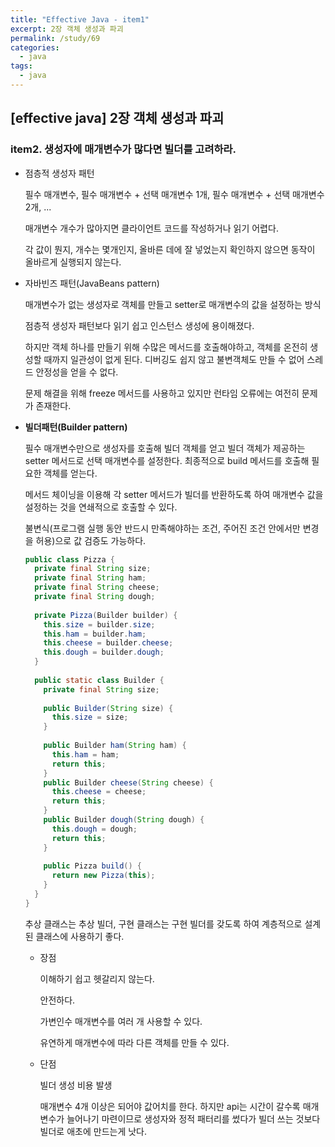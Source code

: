 ```yaml
---
title: "Effective Java - item1"
excerpt: 2장 객체 생성과 파괴
permalink: /study/69
categories:
  - java
tags:
  - java 
---  
```


## [effective java] 2장 객체 생성과 파괴

### item2. 생성자에 매개변수가 많다면 빌더를 고려하라.

- 점층적 생성자 패턴

  필수 매개변수, 필수 매개변수 + 선택 매개변수 1개, 필수 매개변수 + 선택 매개변수 2개, ...

  매개변수 개수가 많아지면 클라이언트 코드를 작성하거나 읽기 어렵다. 

  각 값이 뭔지, 개수는 몇개인지, 올바른 데에 잘 넣었는지 확인하지 않으면 동작이 올바르게 실행되지 않는다.

- 자바빈즈 패턴(JavaBeans pattern) 

  매개변수가 없는 생성자로 객체를 만들고 setter로 매개변수의 값을 설정하는 방식

  점층적 생성자 패턴보다 읽기 쉽고 인스턴스 생성에 용이해졌다.

  하지만 객체 하나를 만들기 위해 수많은 메서드를 호출해야하고, 객체를 온전히 생성할 때까지 일관성이 없게 된다. 디버깅도 쉽지 않고 불변객체도 만들 수 없어 스레드 안정성을 얻을 수 없다.

  문제 해결을 위해 freeze 메서드를 사용하고 있지만 런타임 오류에는 여전히 문제가 존재한다.

- **빌더패턴(Builder pattern)**

  필수 매개변수만으로 생성자를 호출해 빌더 객체를 얻고 빌더 객체가 제공하는 setter 메서드로 선택 매개변수를 설정한다. 최종적으로 build 메서드를 호출해 필요한 객체를 얻는다. 

  메서드 체이닝을 이용해 각 setter 메서드가 빌더를 반환하도록 하여 매개변수 값을 설정하는 것을 연쇄적으로 호출할 수 있다. 

  불변식(프로그램 실행 동안 반드시 만족해야하는 조건, 주어진 조건 안에서만 변경을 허용)으로 값 검증도 가능하다.

  ```java
  public class Pizza {
    private final String size;
    private final String ham;
    private final String cheese;
    private final String dough;
    
    private Pizza(Builder builder) {
      this.size = builder.size;
      this.ham = builder.ham;
      this.cheese = builder.cheese;
      this.dough = builder.dough;
    }
    
    public static class Builder {
  	  private final String size;
      
      public Builder(String size) {
        this.size = size;
      }
      
      public Builder ham(String ham) {
        this.ham = ham;
        return this;
      }
      public Builder cheese(String cheese) {
        this.cheese = cheese;
        return this;
      }
      public Builder dough(String dough) {
        this.dough = dough;
        return this;
      }
      
      public Pizza build() {
        return new Pizza(this);
      }
    }
  }
  ```

  추상 클래스는 추상 빌더, 구현 클래스는 구현 빌더를 갖도록 하여 계층적으로 설계된 클래스에 사용하기 좋다. 

  - 장점

    이해하기 쉽고 헷갈리지 않는다. 

    안전하다.

    가변인수 매개변수를 여러 개 사용할 수 있다.

    유연하게 매개변수에 따라 다른 객체를 만들 수 있다.

  - 단점

    빌더 생성 비용 발생

    매개변수 4개 이상은 되어야 값어치를 한다. 하지만 api는 시간이 갈수록 매개변수가 늘어나기 마련이므로 생성자와 정적 패터리를 썼다가 빌더 쓰는 것보다 빌더로 애초에 만드는게 낫다.

  
